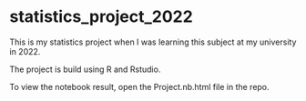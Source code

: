 # statistics_project_2022
This is my statistics project when I was learning this subject at my university in 2022.

The project is build using R and Rstudio.

To view the notebook result, open the Project.nb.html file in the repo.
